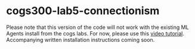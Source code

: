 # cogs300-lab5-connectionism

Please note that this version of the code will not work with the existing ML Agents install from the cogs labs. 
For now, please use this [video tutorial](https://youtu.be/n6O39wNDxuk). Accompanying written installation instructions coming soon.

